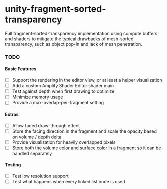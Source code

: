 # unity-fragment-sorted-transparency

Full fragment-sorted-transparency implementation using compute buffers and shaders to mitigate the typical drawbacks of mesh-sorted transparency, such as object pop-in and lack of mesh penetration. 

### TODO
#### Basic Features
- [ ] Support the rendering in the editor view, or at least a helper visualization
- [ ] Add a custom Amplify Shader Editor shader main
- [ ] Test against depth when first drawing to optimize
- [ ] Minimize memory usage 
- [ ] Provide a max-overlap-per-fragment setting

#### Extras
- [ ] Allow faded draw-through effect
- [ ] Store the facing direction in the fragment and scale the opacity based on volume / depth delta
- [ ] Provide visualization for heavily overlapped pixels
- [ ] Store both the volume color and surface color in a fragment so it can be handled separately

#### Testing
- [ ] Test low resolution support
- [ ] Test what happens when every linked list node is used
